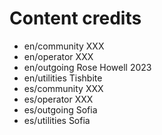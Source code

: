 # Content credits

- en/community XXX
- en/operator XXX
- en/outgoing Rose Howell 2023
- en/utilities Tishbite
- es/community XXX
- es/operator XXX
- es/outgoing Sofia
- es/utilities Sofia
